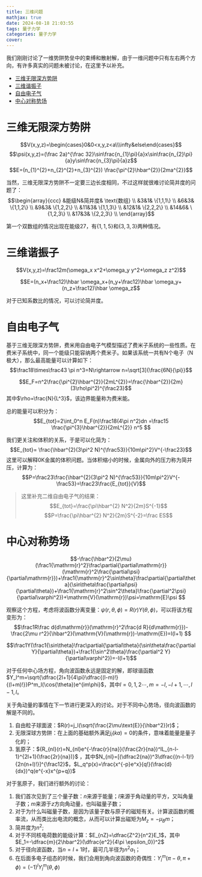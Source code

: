 ```yaml
---
title: 三维问题
mathjax: true
date: 2024-08-18 21:03:55
tags: 量子力学
categories: 量子力学
cover:
---
```

我们刚刚讨论了一维势阱势垒中的束缚和散射解，由于一维问题中只有左右两个方向，有许多真实的问题未被讨论，在这里予以补充。

- [三维无限深方势阱](#三维无限深方势阱)
- [三维谐振子](#三维谐振子)
- [自由电子气](#自由电子气)
- [中心对称势场](#中心对称势场)


# 三维无限深方势阱

$$V(x,y,z)=\begin{cases}0&0<x,y,z<a\\\infty&else\end{cases}$$
$$\psi(x,y,z)=(\frac 2a)^{\frac 32}\sin\frac{n_{1}\pi}{a}x\sin\frac{n_{2}\pi}{a}y\sin\frac{n_{3}\pi}{a}z$$
$$E=(n_{1}^{2}+n_{2}^{2}+n_{3}^{2}) \frac{\pi^{2}\hbar^{2}}{2ma^{2}}$$

当然，三维无限深方势阱不一定要三边长度相同，不过这样就很难讨论简并度的问题了：
$$\begin{array}{ccc}
&能级N&简并度& \text{数组} \\
&3&1& \{1,1,1\} \\
&6&3& \{1,1,2\} \\
&9&3& \{1,2,2\} \\
&11&3& \{1,1,3\} \\
&12&1& \{2,2,2\} \\
&14&6& \{1,2,3\} \\
&17&3& \{2,2,3\} \\
\end{array}$$

第一个双数组的情况出现在能级27，有$\{1,1,5\}$和$\{3,3,3\}$两种情况。

# 三维谐振子

$$V(x,y,z)=\frac12m(\omega_x x^2+\omega_y y^2+\omega_z z^2)$$

$$E=(n_x+\frac12)\hbar \omega_x+(n_y+\frac12)\hbar \omega_y+(n_z+\frac12)\hbar \omega_z$$

对于已知系数比的情况，可以讨论简并度。

# 自由电子气

基于三维无限深方势阱，费米用自由电子气模型描述了费米子系统的一些性质。在费米子系统中，同一个能级只能容纳两个费米子。如果该系统一共有N个电子（N极大），那么最高能量可以计算如下：
$$\frac18\times\frac43 \pi n^3=N\rightarrow n=\sqrt[3]{\frac{6N}{\pi}}$$

$$E_F=n^2\frac{\pi^{2}\hbar^{2}}{2mL^{2}}=\frac{\hbar^{2}}{2m}(3\rho\pi^2)^{\frac23}$$
其中$\rho=\frac{N}{L^3}$，该边界能量称为费米能。

总的能量可以积分为：
$$E_{tot}=2\int_0^n E_F(n)\frac18(4\pi n^2)dn =\frac15 \frac{\pi^{3}\hbar^{2}}{2mL^{2}} n^5 $$

我们更关注和体积的关系，于是可以化简为：
$$E_{tot}= \frac{\hbar^{2}(3\pi^2 N)^{\frac53}}{10m\pi^2}V^{-\frac23}$$
这里可以解释0K金属的体积问题。当体积缩小的时候，金属向外的压力称为简并压，计算为：
$$P=\frac23\frac{\hbar^{2}(3\pi^2 N)^{\frac53}}{10m\pi^2}V^{-\frac53}=\frac23\frac{E_{tot}}{V}$$


>这里补充二维自由电子气的结果：
>$$E_{tot}=\frac{\pi\hbar^{2} N^2}{2m}S^{-1}$$
>$$P=\frac{\pi\hbar^{2} N^2}{2m}S^{-2}=\frac ES$$

# 中心对称势场

$$-\frac{\hbar^2}{2\mu}(\frac1{\mathrm{r}^2}\frac\partial{\partial\mathrm{r}}(\mathrm{r}^2\frac{\partial\psi}{\partial\mathrm{r}})+\frac1{\mathrm{r}^2\sin\theta}\frac\partial{\partial\theta}(\sin\theta\frac{\partial\psi}{\partial\theta})+\frac1{\mathrm{r}^2\sin^2\theta}\frac{\partial^2\psi}{\partial\varphi^2})+\mathrm{V}(\mathrm{r})\psi=\mathrm{E}\psi $$

观察这个方程，考虑将波函数分离变量：$\psi(r,\theta,\phi)=R(r)Y(\theta,\phi)$，可以将该方程变形为：
$$\frac1R\frac d{d\mathrm{r}}(\mathrm{r}^2\frac{d R}{d\mathrm{r}})-\frac{2\mu r^2}{\hbar^2}(\mathrm{V}(\mathrm{r})-\mathrm{E})=l(l+1) $$

$$\frac1Y(\frac1{\sin\theta}\frac\partial{\partial\theta}(\sin\theta\frac{\partial Y}{\partial\theta})+\frac1{\sin^2\theta}\frac{\partial^2 Y}{\partial\varphi^2})=-l(l+1)$$

对于任何中心场方程，角向波函数永远是固定的解，即球谐函数$Y_l^m=\sqrt{\dfrac{2l+1}{4\pi}\dfrac{(l-m)!}{(l+m)!}}P^m_l(\cos{\theta})e^{im\phi}$，其中$l=0,1,2\cdots,m=-l,-l+1,\cdots,l-1,l$。

关于角动量的事情在下一节进行更深入的讨论。对于不同中心势场，径向波函数的解是不同的。

1. 自由粒子球面波：$R(r)=j_l(\sqrt{\frac{2\mu\text{E}}{\hbar^2}}r)$；
2. 无限深球方势阱：在上面的基础额外满足$j_l(ka)=0$的条件，意味着能量是量子化的；
3. 氢原子：${R_{nl}(r)=N_{nl}e^{-\frac{r}{na}}(\frac{2r}{na})^lL_{n-l-1}^{2l+1}(\frac{2r}{na})}$ ，其中$N_{nl}=[(\dfrac2{na})^3\dfrac{(n-l-1)!}{2n(n+l)!}]^{\frac12}$，$L_q^p(x)=\frac{x^{-p}e^x}{q!}(\frac{d}{dx})^q(e^{-x}x^{p+q})$

对于氢原子，我们进行额外的讨论：
1. 我们首次见到了三个量子数：$n$来源于能量；$l$来源于角动量的平方，又叫角量子数；$m$来源于$z$方向角动量，也叫磁量子数；
2. 对于为什么叫磁量子数，是因为该量子数与原子的磁矩有关。计算波函数的概率流，从而类比出电流的概念，从而可以计算出磁矩为$M_z=-\mu_B m$；
3. 简并度为$n^2$;
4. 对于不同核电荷数的能级计算：$E_{nZ}=\dfrac{Z^2}{n^2}E_1$，其中$E_1=-\dfrac{m}{2\hbar^2}(\dfrac{e^2}{4\pi \epsilon_0})^2$
5. 对于径向波函数，当$n=l+1$时，最可几半径为$n^2a_1$；
6. 在后面多电子组态的时候，我们会用到角向波函数的奇偶性：$Y_l^m(\pi-\theta,\pi+\phi)=(-1)^lY_l^m(\theta,\phi)$
